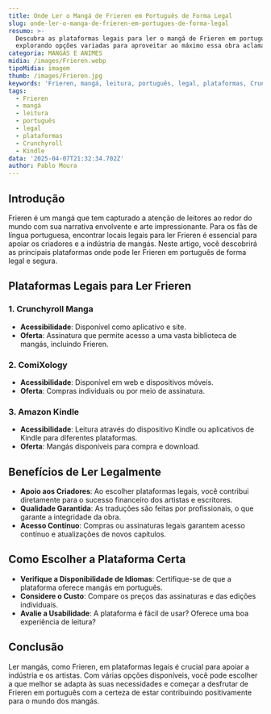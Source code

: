 ```yaml
---
title: Onde Ler o Mangá de Frieren em Português de Forma Legal
slug: onde-ler-o-manga-de-frieren-em-portugues-de-forma-legal
resumo: >-
  Descubra as plataformas legais para ler o mangá de Frieren em português,
  explorando opções variadas para aproveitar ao máximo essa obra aclamada.
categoria: MANGÁS E ANIMES
midia: /images/Frieren.webp
tipoMidia: imagem
thumb: /images/Frieren.jpg
keywords: 'Frieren, mangá, leitura, português, legal, plataformas, Crunchyroll, Kindle'
tags:
  - Frieren
  - mangá
  - leitura
  - português
  - legal
  - plataformas
  - Crunchyroll
  - Kindle
data: '2025-04-07T21:32:34.702Z'
author: Pablo Moura
---
```


## Introdução
Frieren é um mangá que tem capturado a atenção de leitores ao redor do mundo com sua narrativa envolvente e arte impressionante. Para os fãs de língua portuguesa, encontrar locais legais para ler Frieren é essencial para apoiar os criadores e a indústria de mangás. Neste artigo, você descobrirá as principais plataformas onde pode ler Frieren em português de forma legal e segura.

## Plataformas Legais para Ler Frieren
### 1. Crunchyroll Manga
- **Acessibilidade**: Disponível como aplicativo e site.
- **Oferta**: Assinatura que permite acesso a uma vasta biblioteca de mangás, incluindo Frieren.

### 2. ComiXology
- **Acessibilidade**: Disponível em web e dispositivos móveis.
- **Oferta**: Compras individuais ou por meio de assinatura.

### 3. Amazon Kindle
- **Acessibilidade**: Leitura através do dispositivo Kindle ou aplicativos de Kindle para diferentes plataformas.
- **Oferta**: Mangás disponíveis para compra e download.

## Benefícios de Ler Legalmente
- **Apoio aos Criadores**: Ao escolher plataformas legais, você contribui diretamente para o sucesso financeiro dos artistas e escritores.
- **Qualidade Garantida**: As traduções são feitas por profissionais, o que garante a integridade da obra.
- **Acesso Contínuo**: Compras ou assinaturas legais garantem acesso contínuo e atualizações de novos capítulos.

## Como Escolher a Plataforma Certa
- **Verifique a Disponibilidade de Idiomas**: Certifique-se de que a plataforma oferece mangás em português.
- **Considere o Custo**: Compare os preços das assinaturas e das edições individuais.
- **Avalie a Usabilidade**: A plataforma é fácil de usar? Oferece uma boa experiência de leitura?

## Conclusão
Ler mangás, como Frieren, em plataformas legais é crucial para apoiar a indústria e os artistas. Com várias opções disponíveis, você pode escolher a que melhor se adapta às suas necessidades e começar a desfrutar de Frieren em português com a certeza de estar contribuindo positivamente para o mundo dos mangás.
